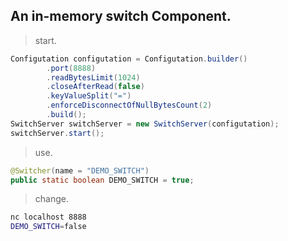 ## An in-memory switch Component.

> start.
```java
Configutation configutation = Configutation.builder()
        .port(8888)
        .readBytesLimit(1024)
        .closeAfterRead(false)
        .keyValueSplit("=")
        .enforceDisconnectOfNullBytesCount(2)
        .build();
SwitchServer switchServer = new SwitchServer(configutation);
switchServer.start();
```

> use.
```java
@Switcher(name = "DEMO_SWITCH")
public static boolean DEMO_SWITCH = true;
```

> change.
```bash
nc localhost 8888
DEMO_SWITCH=false
```
